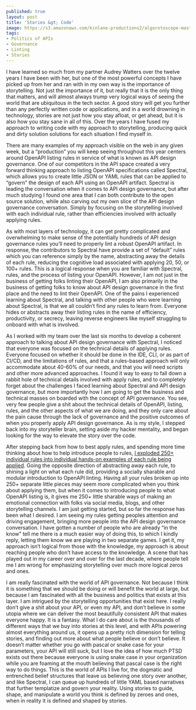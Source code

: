 ```yaml
---
published: true
layout: post
title: 'Stories &gt; Code'
image: https://s3.amazonaws.com/kinlane-productions2/algorotoscope-master/christianity-christianity-under-construction-blue-circuit.jpg
tags:
- Politics of APIs
- Governance
- Linting
- Stories
---
```

I have learned so much from my partner Audrey Watters over the twelve years I have been with her, but one of the most powerful concepts I have picked up from her and ran with in my own way is the importance of storytelling. Not just the importance of it, but really that it is the only thing that matters, and will almost always trump very logical ways of seeing the world that are ubiquitous in the tech sector. A good story will get you further than any perfectly written code or applications, and in a world drowning in technology, stories are not just how you stay afloat, or get ahead, but it is also how you stay sane in all of this. Over the years I have fused my approach to writing code with my approach to storytelling, producing quick and dirty solution solutions for each situation I find myself in.

There are many examples of my approach visible on the web in any given week, but a “production” you will keep seeing throughout this year centers around OpenAPI listing rules in service of what is known as API design governance. One of our competitors in the API space created a very forward thinking approach to listing OpenAPI specifications called Spectral, which allows you to create little JSON or YAML rules that can be applied to “govern” the design of each API using an OpenAPI artifact. Spectral is leading the conversation when it comes to API design governance, but after much studying I found one area that I can both contribute to the open source solution, while also carving out my own slice of the API design governance conversation. Simply by focusing on the storytelling involved with each individual rule, rather than efficiencies involved with actually applying rules.

As with most layers of technology, it can get pretty complicated and overwhelming to make sense of the potentially hundreds of API design governance rules you’ll need to properly lint a robust OpenAPI artifact. In response, the contributors to Spectral have provide a set of “default” rules which you can reference simply by the name, abstracting away the details of each rule, reducing the cognitive load associated with applying 20, 50, or 100+ rules. This is a logical response when you are familiar with Spectral, rules, and the process of listing your OpenAPI. However, I am not just in the business of getting folks linting their OpenAPI, I am also primarily in the business of getting folks to know about API design governance in the first place and the need to lint their OpenAPI. One of the pains I experienced learning about Spectral, and talking with other people who were learning about Spectral, is that we all couldn’t find any rules to learn from. Everyone hides or abstracts away their listing rules in the name of efficiency, productivity, or secrecy, leaving reverse engineers like myself struggling to onboard with what is involved.

As I worked with my team over the last six months to develop a coherent approach to talking about API design governance with Spectral, I noticed that everyone was focused on the technical details of applying rules. Everyone focused on whether it should be done in the IDE, CLI, or as part of CI/CD, and the limitations of rules, and that a rules-based approach will only accommodate about 40-60% of our needs, and that you will need scripts and other more advanced approaches. I found it way to easy to fall down a rabbit hole of technical details involved with apply rules, and to completely forget about the challenges I faced learning about Spectral and API design governance, but more importantly how I am going to get the business and technical masses on boarded with the concept of API governance. You see, very few people give a shit about the technical details of OpenAPI, listing, rules, and the other aspects of what we are doing, and they only care about the pain cause through the lack of governance and the positive outcomes of when you properly apply API design governance. As is my style, I stepped back into my storyteller brain, setting aside my hacker mentality, and began looking for the way to elevate the story over the code.

After stepping back from how to best apply rules, and spending more time thinking about how to help introduce people to rules, [I exploded 250+ individual rules into individual hands-on examples of each rule being applied](https://www.postman.com/postman/workspace/postman-open-technologies-governance-rules). Going the opposite direction of abstracting away each rule, to shining a light on what each rule did, providing a socially sharable and modular introduction to OpenAPI linting. Having all your rules broken up into 250+ separate little pieces may seem more complicated when you think about applying them, but when it comes to introducing people to what OpenAPI listing is, it gives me 250+ little sharable ways of making an emotional connection with folks via social media, blogs, and other storytelling channels. I am just getting started, but so far the response has been what I desired. I am seeing my rules getting peoples attention and driving engagement, bringing more people into the API design governance conversation. I have gotten a number of people who are already “in the know” tell me there is a much easier way of doing this, to which I kindly reply, letting them know we are playing in two separate games. I get it, my approach isn’t logical from those with the knowledge, my approach is about reaching people who don’t have access to the knowledge. A scene that has played out in my career over and over for the last decade, where people tell me I am wrong for emphasizing storytelling over much more logical zeros and ones.

I am really fascinated with the world of API governance. Not because I think it is something that we should be doing or will benefit the world at large, but because I am fascinated with all the business and politics that exists at this layer. I am intrigued by the storytelling opportunities that exist here. I really don’t give a shit about your API, or even my API, and don’t believe in some utopia where we can deliver the most beautifully consistent API that makes everyone happy. It is a fantasy. What I do care about is the thousands of different ways that we buy into stories at this level, and with APIs powering almost everything around us, it opens up a pretty rich dimension for telling stories, and finding out more about what people believe or don't believe. It doesn’t matter whether you go with pascal or snake case for your parameters, your API will still suck, but I love the idea of how much PTSD exists out there because everyone is using snake case in your organization while you are foaming at the mouth believing that pascal case is the right way to do things. This is the world of APIs I live for, the dogmatic and entrenched belief structures that leave us believing one story over another, and like Spectral, I can queue up hundreds of little YAML based narratives that further templatize and govern your reality. Using stories to guide, shape, and manipulate a world you think is defined by zeroes and ones, when in reality it is defined and shaped by stories.